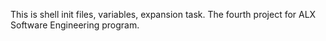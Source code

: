This is shell init files, variables, expansion task. The fourth project for ALX Software Engineering program.
